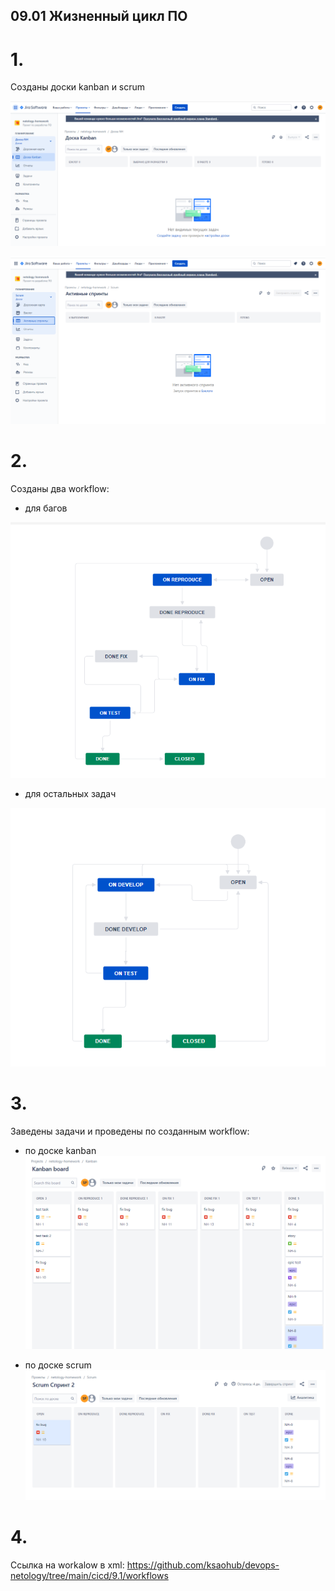 ## 09.01 Жизненный цикл ПО

# 1.
Созданы доски kanban и scrum

![img.png](pic/img.png)

![img_2.png](pic/img_2.png)

# 2.
Созданы два workflow:

 - для багов

![img_4.png](pic/img_4.png)

 - для остальных задач

![img_5.png](pic/img_5.png)

# 3.

Заведены задачи и проведены по созданным workflow:

 - по доске kanban
![img_7.png](pic/img_7.png)

 - по доске scrum
![img_6.png](pic/img_6.png)

# 4. 

Ссылка на workаlow в xml: https://github.com/ksaohub/devops-netology/tree/main/cicd/9.1/workflows

